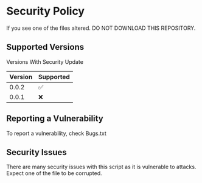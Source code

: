 # Security Policy

If you see one of the files altered. DO NOT DOWNLOAD THIS REPOSITORY.




## Supported Versions

Versions With Security Update

| Version | Supported          |
| ------- | ------------------ |
| 0.0.2   | :white_check_mark: |
| 0.0.1   | :x:                |

## Reporting a Vulnerability

To report a vulnerability, check Bugs.txt

## Security Issues

There are many security issues with this script as it is vulnerable to attacks. Expect one of the file to be corrupted.
